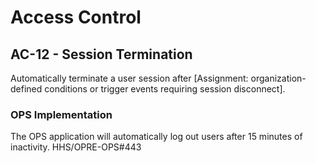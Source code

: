 # Access Control
## AC-12 - Session Termination

Automatically terminate a user session after [Assignment: organization-defined conditions or trigger events requiring session disconnect].

### OPS Implementation

The OPS application will automatically log out users after 15 minutes of inactivity. HHS/OPRE-OPS#443
